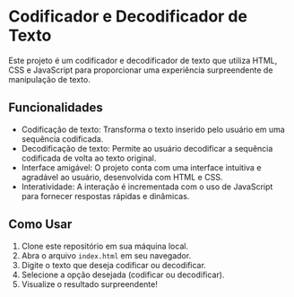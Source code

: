 # Codificador e Decodificador de Texto

Este projeto é um codificador e decodificador de texto que utiliza HTML, CSS e JavaScript para proporcionar uma experiência surpreendente de manipulação de texto.

## Funcionalidades

- Codificação de texto: Transforma o texto inserido pelo usuário em uma sequência codificada.
- Decodificação de texto: Permite ao usuário decodificar a sequência codificada de volta ao texto original.
- Interface amigável: O projeto conta com uma interface intuitiva e agradável ao usuário, desenvolvida com HTML e CSS.
- Interatividade: A interação é incrementada com o uso de JavaScript para fornecer respostas rápidas e dinâmicas.

## Como Usar

1. Clone este repositório em sua máquina local.
2. Abra o arquivo `index.html` em seu navegador.
3. Digite o texto que deseja codificar ou decodificar.
4. Selecione a opção desejada (codificar ou decodificar).
5. Visualize o resultado surpreendente!

